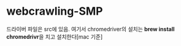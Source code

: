 # webcrawling-SMP
드라이버 파일은 src에 있음.
여기서 chromedriver의 설치는 **brew install chromedrivr**을 치고 설치한다[mac 기준]
